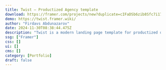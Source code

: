 ```yaml
---
title: Twist — Productized Agency template
download: https://framer.com/projects/new?duplicate=cIFaDSb6zib8Sfc7i174&via=firdavsabdu&duplicateType=siteTemplate
demo: https://twist.framer.wiki/
author: "Firdavs Abdunazarov"
date: 2024-11-30T08:38:44.475Z
description: "Twist is a modern landing page template for productized design agencies that lets you land more clients. Twist is built for speed and ease of use, so you can focus on what matters – growing your agency. Stand out from the crowd with Twist."
ssg: ["Framer"]
css: []
ui: []
cms: []
category: [Portfolio]
draft: false
---
```

